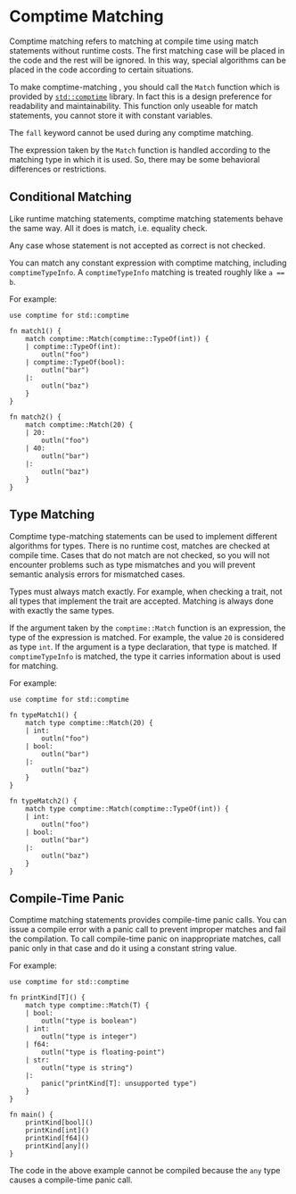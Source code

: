 # Comptime Matching

Comptime matching refers to matching at compile time using match statements without runtime costs. The first matching case will be placed in the code and the rest will be ignored. In this way, special algorithms can be placed in the code according to certain situations.

To make comptime-matching , you should call the `Match` function which is provided by [`std::comptime`](/std/comptime) library. In fact this is a design preference for readability and maintainability. This function only useable for match statements, you cannot store it with constant variables.

The `fall` keyword cannot be used during any comptime matching.

The expression taken by the `Match` function is handled according to the matching type in which it is used. So, there may be some behavioral differences or restrictions.

## Conditional Matching

Like runtime matching statements, comptime matching statements behave the same way. All it does is match, i.e. equality check. 

Any case whose statement is not accepted as correct is not checked.

You can match any constant expression with comptime matching, including `comptimeTypeInfo`. A `comptimeTypeInfo` matching is treated roughly like `a == b`.

For example:
```jule
use comptime for std::comptime

fn match1() {
    match comptime::Match(comptime::TypeOf(int)) {
    | comptime::TypeOf(int):
        outln("foo")
    | comptime::TypeOf(bool):
        outln("bar")
    |:
        outln("baz")
    }
}

fn match2() {
    match comptime::Match(20) {
    | 20:
        outln("foo")
    | 40:
        outln("bar")
    |:
        outln("baz")
    }
}
```

## Type Matching

Comptime type-matching statements can be used to implement different algorithms for types. There is no runtime cost, matches are checked at compile time. Cases that do not match are not checked, so you will not encounter problems such as type mismatches and you will prevent semantic analysis errors for mismatched cases.

Types must always match exactly. For example, when checking a trait, not all types that implement the trait are accepted. Matching is always done with exactly the same types.

If the argument taken by the `comptime::Match` function is an expression, the type of the expression is matched. For example, the value `20` is considered as type `int`. If the argument is a type declaration, that type is matched. If `comptimeTypeInfo` is matched, the type it carries information about is used for matching.

For example:

```jule
use comptime for std::comptime

fn typeMatch1() {
    match type comptime::Match(20) {
    | int:
        outln("foo")
    | bool:
        outln("bar")
    |:
        outln("baz")
    }
}

fn typeMatch2() {
    match type comptime::Match(comptime::TypeOf(int)) {
    | int:
        outln("foo")
    | bool:
        outln("bar")
    |:
        outln("baz")
    }
}
```

## Compile-Time Panic

Comptime matching statements provides compile-time panic calls. You can issue a compile error with a panic call to prevent improper matches and fail the compilation. To call compile-time panic on inappropriate matches, call panic only in that case and do it using a constant string value.

For example:

```jule
use comptime for std::comptime

fn printKind[T]() {
    match type comptime::Match(T) {
    | bool:
        outln("type is boolean")
    | int:
        outln("type is integer")
    | f64:
        outln("type is floating-point")
    | str:
        outln("type is string")
    |:
        panic("printKind[T]: unsupported type")
    }
}

fn main() {
    printKind[bool]()
    printKind[int]()
    printKind[f64]()
    printKind[any]()
}
```

The code in the above example cannot be compiled because the `any` type causes a compile-time panic call.
